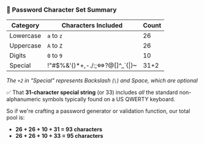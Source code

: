 ### 🔐 Password Character Set Summary

| Category  | Characters Included                | Count |
| --------- | ---------------------------------- | ----- |
| Lowercase | `a` to `z`                         | 26    |
| Uppercase | `A` to `Z`                         | 26    |
| Digits    | `0` to `9`                         | 10    |
| Special   | !"#$%&'()\*+,-./:;<=>?@[]^\_`{\|}~ | 31+2  |

_The `+2` in "Special" represents Backslash (`\`) and Space, which are optional_

✅ That **31-character special string** (or 33) includes _all_ the standard non-alphanumeric symbols typically found on a US QWERTY keyboard.

So if we're crafting a password generator or validation function, our total pool is:

- **26 + 26 + 10 + 31 = 93 characters**
- **26 + 26 + 10 + 33 = 95 characters**
